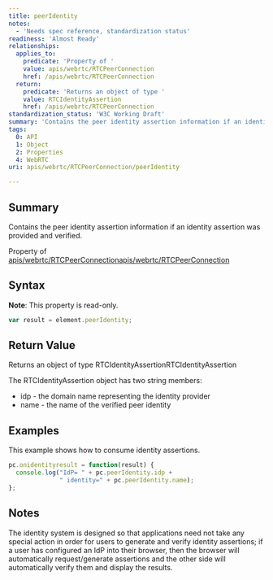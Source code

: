 ```yaml
---
title: peerIdentity
notes:
  - 'Needs spec reference, standardization status'
readiness: 'Almost Ready'
relationships:
  applies_to:
    predicate: 'Property of '
    value: apis/webrtc/RTCPeerConnection
    href: /apis/webrtc/RTCPeerConnection
  return:
    predicate: 'Returns an object of type '
    value: RTCIdentityAssertion
    href: /apis/webrtc/RTCPeerConnection
standardization_status: 'W3C Working Draft'
summary: 'Contains the peer identity assertion information if an identity assertion was provided and verified.'
tags:
  0: API
  1: Object
  2: Properties
  4: WebRTC
uri: apis/webrtc/RTCPeerConnection/peerIdentity

---
```

## Summary

Contains the peer identity assertion information if an identity assertion was provided and verified.

Property of [apis/webrtc/RTCPeerConnection](/apis/webrtc/RTCPeerConnection)[apis/webrtc/RTCPeerConnection](/apis/webrtc/RTCPeerConnection)

## Syntax

**Note**: This property is read-only.

``` js
var result = element.peerIdentity;
```

## Return Value

Returns an object of type RTCIdentityAssertionRTCIdentityAssertion

The RTCIdentityAssertion object has two string members:

-   idp - the domain name representing the identity provider
-   name - the name of the verified peer identity

## Examples

This example shows how to consume identity assertions.

``` js
pc.onidentityresult = function(result) {
  console.log("IdP= " + pc.peerIdentity.idp +
              " identity=" + pc.peerIdentity.name);
};
```

## Notes

The identity system is designed so that applications need not take any special action in order for users to generate and verify identity assertions; if a user has configured an IdP into their browser, then the browser will automatically request/generate assertions and the other side will automatically verify them and display the results.
